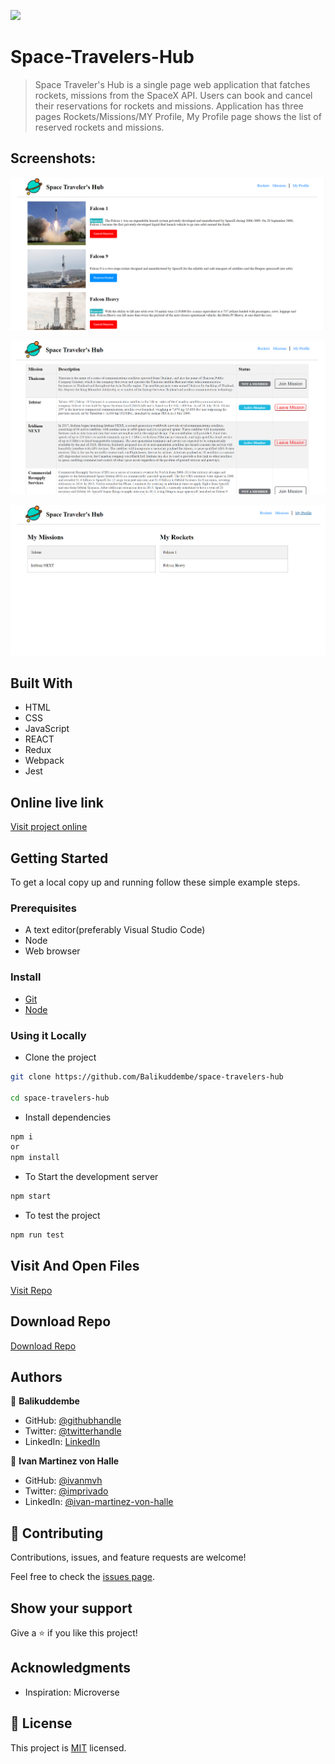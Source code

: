 ![](https://img.shields.io/badge/Balikuddembe-ivanmvh-blueviolet)

# Space-Travelers-Hub

> Space Traveler's Hub is a single page web application that fatches rockets, missions from the SpaceX API. Users can book and cancel their reservations for rockets and missions. Application has three pages Rockets/Missions/MY Profile, My Profile page shows the list of reserved rockets and missions.

## Screenshots:

![screenshot](./src/Images/Screenshot_rockets.png)

![screenshot](./src/Images/Screenshot_missions.png)

![screenshot](./src/Images/Screenshot_mymissions.png)

## Built With

- HTML
- CSS
- JavaScript
- REACT
- Redux
- Webpack
- Jest

## Online live link

[Visit project online](https://space-travelers-xxxxxxxxxxx.netlify.app)

## Getting Started

To get a local copy up and running follow these simple example steps.

### Prerequisites
- A text editor(preferably Visual Studio Code)
- Node
- Web browser

### Install
- [Git](https://git-scm.com/downloads)
- [Node](https://nodejs.org/en/download/)

### Using it Locally

- Clone the project

```bash 
git clone https://github.com/Balikuddembe/space-travelers-hub

cd space-travelers-hub
```

- Install dependencies

```bash
npm i 
or
npm install
```
- To Start the development server
```bash
npm start
```

- To test the project
```bash
npm run test
```


## Visit And Open Files

[Visit Repo](https://github.com/Balikuddembe/space-travelers-hub)

## Download Repo

[Download Repo](https://github.com/Balikuddembe/space-travelers-hub/archive/refs/heads/main.zip)

## Authors

👤 **Balikuddembe**

- GitHub: [@githubhandle](https://github.com/Balikuddembe)
- Twitter: [@twitterhandle](https://twitter.com/Balikuddembe)
- LinkedIn: [LinkedIn](https://linkedin.com/in/Balikuddembe)

👤 **Ivan Martinez von Halle**

- GitHub: [@ivanmvh](https://github.com/ivanmvh)
- Twitter: [@imprivado](https://twitter.com/imprivado) 
- LinkedIn: [@ivan-martinez-von-halle](https://www.linkedin.com/in/ivan-martinez-von-halle/)


## 🤝 Contributing

Contributions, issues, and feature requests are welcome!

Feel free to check the [issues page](https://github.com/Balikuddembe/space-travelers-hub/issues).

## Show your support

Give a ⭐️ if you like this project!

## Acknowledgments

- Inspiration: Microverse

## 📝 License

This project is [MIT](./MIT.md) licensed.
